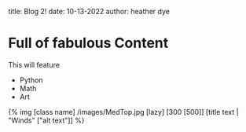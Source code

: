 title: Blog 2!
date: 10-13-2022
author: heather dye


# Full of fabulous Content


This will feature

 * Python
 * Math
 * Art 

 {% img [class name] /images/MedTop.jpg [lazy] [300 [500]] [title text | "Winds" ["alt text"]] %}

